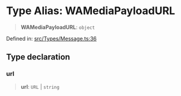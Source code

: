 # Type Alias: WAMediaPayloadURL

> **WAMediaPayloadURL**: `object`

Defined in: [src/Types/Message.ts:36](https://github.com/Fokusdotid/bail/blob/fcd0cec6f26de1fb545eb2e03fa5c63fbad99d3d/src/Types/Message.ts#L36)

## Type declaration

### url

> **url**: `URL` \| `string`
